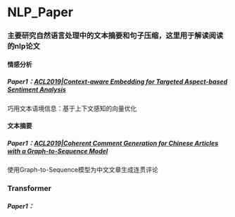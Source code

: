 # NLP_Paper
### 主要研究自然语言处理中的文本摘要和句子压缩，这里用于解读阅读的nlp论文
#### 情感分析
##### Paper1：[ACL2019|Context-aware Embedding for Targeted Aspect-based Sentiment Analysis][address1]
[address1]:https://github.com/LewPeng97/NLP_Paper/blob/master/ACL2019%7C%E5%B7%A7%E7%94%A8%E6%96%87%E6%9C%AC%E8%AF%AD%E5%A2%83%E4%BF%A1%E6%81%AF%EF%BC%9A%E5%9F%BA%E4%BA%8E%E4%B8%8A%E4%B8%8B%E6%96%87%E6%84%9F%E7%9F%A5%E7%9A%84%E5%90%91%E9%87%8F%E4%BC%98%E5%8C%96.md
巧用文本语境信息：基于上下文感知的向量优化

#### 文本摘要
##### Paper1：[ACL2019|Coherent Comment Generation for Chinese Articles with a Graph-to-Sequence Model][address101]
[address101]:https://github.com/LewPeng97/NLP_Paper/blob/master/ACL2019%7C%E4%BD%BF%E7%94%A8Graph-to-Sequence%E6%A8%A1%E5%9E%8B%E4%B8%BA%E4%B8%AD%E6%96%87%E6%96%87%E7%AB%A0%E7%94%9F%E6%88%90%E8%BF%9E%E8%B4%AF%E8%AF%84%E8%AE%BA.md
使用Graph-to-Sequence模型为中文文章生成连贯评论

### Transformer
##### Paper1：
